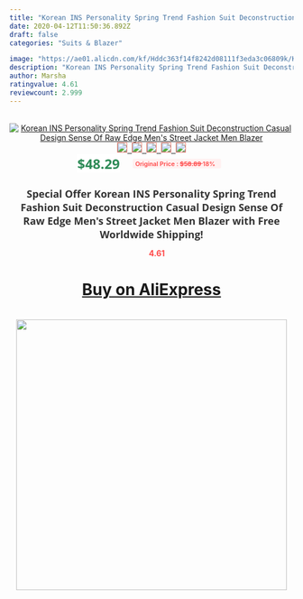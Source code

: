 ```yaml
---
title: "Korean INS Personality Spring Trend Fashion Suit Deconstruction Casual Design Sense Of Raw Edge Men's Street Jacket Men Blazer"
date: 2020-04-12T11:50:36.892Z
draft: false
categories: "Suits & Blazer"

image: "https://ae01.alicdn.com/kf/Hddc363f14f8242d08111f3eda3c06809k/Korean-INS-Personality-Spring-Trend-Fashion-Suit-Deconstruction-Casual-Design-Sense-Of-Raw-Edge-Men-s.jpg"
description: "Korean INS Personality Spring Trend Fashion Suit Deconstruction Casual Design Sense Of Raw Edge Men's Street Jacket Men Blazer"
author: Marsha
ratingvalue: 4.61
reviewcount: 2.999
---
```

<br>
<div style="text-align: center;">
<a href="https://s.click.aliexpress.com/e/_9jt9El" target="_blank" rel="nofollow noopener noreferrer"><img alt="Korean INS Personality Spring Trend Fashion Suit Deconstruction Casual Design Sense Of Raw Edge Men's Street Jacket Men Blazer" class="magnifier-image" src="https://ae01.alicdn.com/kf/Hddc363f14f8242d08111f3eda3c06809k/Korean-INS-Personality-Spring-Trend-Fashion-Suit-Deconstruction-Casual-Design-Sense-Of-Raw-Edge-Men-s.jpg_640x640.jpg">
<br>
<img style="border:1px solid salmon" src="https://ae01.alicdn.com/kf/Hddc363f14f8242d08111f3eda3c06809k/Korean-INS-Personality-Spring-Trend-Fashion-Suit-Deconstruction-Casual-Design-Sense-Of-Raw-Edge-Men-s.jpg_120x120.jpg">&nbsp;&nbsp;<img style="border:1px solid salmon" src="https://ae01.alicdn.com/kf/He7f42e6f8b934e0887f3b1ea7867ccfeh/Korean-INS-Personality-Spring-Trend-Fashion-Suit-Deconstruction-Casual-Design-Sense-Of-Raw-Edge-Men-s.jpg_120x120.jpg">&nbsp;&nbsp;<img style="border:1px solid salmon" src="https://ae01.alicdn.com/kf/Ha389a7bfdb1a4cdeb0c9d27ee409175ai/Korean-INS-Personality-Spring-Trend-Fashion-Suit-Deconstruction-Casual-Design-Sense-Of-Raw-Edge-Men-s.jpg_120x120.jpg">&nbsp;&nbsp;<img style="border:1px solid salmon" src="https://ae01.alicdn.com/kf/H0a9a06fd72a54245a8a3bb366f821ffb6/Korean-INS-Personality-Spring-Trend-Fashion-Suit-Deconstruction-Casual-Design-Sense-Of-Raw-Edge-Men-s.jpg_120x120.jpg">&nbsp;&nbsp;<img style="border:1px solid salmon" src="https://ae01.alicdn.com/kf/H9250e041b908439faea80c83e842b4fba/Korean-INS-Personality-Spring-Trend-Fashion-Suit-Deconstruction-Casual-Design-Sense-Of-Raw-Edge-Men-s.jpg_120x120.jpg"></a></div><br0>
<div style="text-align: center;"><span style="background-color: white; border: 0px; box-sizing: border-box; color: seagreen; display: inline-block; font-family: &quot;open sans&quot; , &quot;arial&quot; , &quot;helvetica&quot; , sans-serif , &quot;heiti&quot;; font-size: 24px; font-stretch: inherit; font-weight: 700; line-height: inherit; margin: 0px 10px 0px 0px; padding: 0px; vertical-align: middle;">$48.29 </span>
<span style="background: rgb(255 , 241 , 241); border-radius: 3px; border: 0px; box-sizing: border-box; color: #ff4747; display: inline-block; font-family: inherit; font-size: 12px; font-stretch: inherit; font-style: inherit; font-variant: inherit; font-weight: 600; line-height: inherit; margin: 0px; padding: 2px 5px; transform: scale(0.9); vertical-align: middle;">Original Price : <b style="text-decoration: line-through;">$58.89 </b> 18%&nbsp;&nbsp;</span></div>
<h1 style="color: #333333; display: inline-block; font-family: &quot;open sans&quot; , &quot;arial&quot; , &quot;helvetica&quot; , sans-serif , &quot;heiti&quot;; font-size: 18px; font-stretch: inherit; font-weight: 700; text-align: center;">Special Offer Korean INS Personality Spring Trend Fashion Suit Deconstruction Casual Design Sense Of Raw Edge Men's Street Jacket Men Blazer with Free Worldwide Shipping!</h1>
<div style="color: #ff4747; text-align: center;">
<img src="https://4.bp.blogspot.com/-M0ZcTcb-5uY/XleCXlxnR4I/AAAAAAAAAEc/OrjgMkXV1oMQFaCRZj5HQwOCBcu3w1FegCPcBGAYYCw/s1600/star.png" style="height: 15px;">&nbsp;<b>4.61</b></div>
<div class="button_cont" align="center"><a class="buynow_a" href="https://s.click.aliexpress.com/e/_9jt9El" target="_blank" rel="nofollow noopener noreferrer"><H1>Buy on AliExpress</H1></a></div><br>
<div class="separator" style="clear: both; text-align: center;">
<img src="https://lh3.googleusercontent.com/-pTy5HemUv9M/XlePHvY0dAI/AAAAAAAAAE4/0nX5iRUoIWY8eMW9Dpxeirr157OZliDIgCLcBGAsYHQ/s1600/badge.gif" width="480">
</div>
